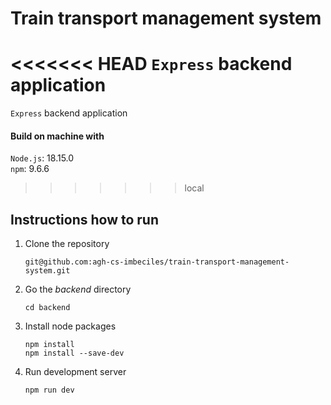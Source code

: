 # Train transport management system
<<<<<<< HEAD
`Express` backend application
=======
`Express` backend application  

#### Build on machine with

`Node.js`: 18.15.0  
`npm`: 9.6.6  

>>>>>>> local

## Instructions how to run
1. Clone the repository
    ```
    git@github.com:agh-cs-imbeciles/train-transport-management-system.git
    ```
2. Go the _backend_ directory
    ```
    cd backend
    ```
3. Install node packages
    ```
    npm install
    npm install --save-dev
    ```
4. Run development server
    ```
    npm run dev
    ```